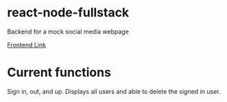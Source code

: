 # react-node-fullstack
Backend for a mock social media webpage

<a href="https://github.com/TahmidChowdhury/react-frontend">Frontend Link</a>


# Current functions
Sign in, out, and up. Displays all users and able to delete the signed in user.

